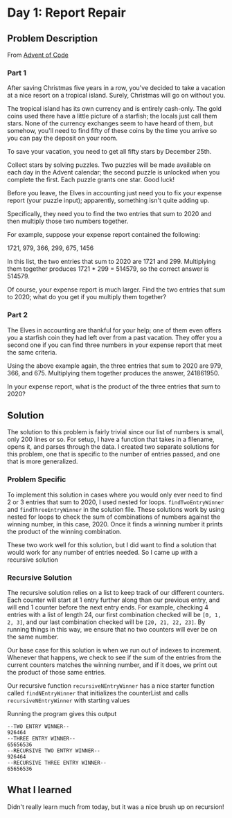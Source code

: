 # Day 1: Report Repair

## Problem Description

From [Advent of Code](https://adventofcode.com/)

### Part 1

After saving Christmas five years in a row, you've decided to take a vacation at a nice resort on a tropical island. Surely, Christmas will go on without you.

The tropical island has its own currency and is entirely cash-only. The gold coins used there have a little picture of a starfish; the locals just call them stars. None of the currency exchanges seem to have heard of them, but somehow, you'll need to find fifty of these coins by the time you arrive so you can pay the deposit on your room.

To save your vacation, you need to get all fifty stars by December 25th.

Collect stars by solving puzzles. Two puzzles will be made available on each day in the Advent calendar; the second puzzle is unlocked when you complete the first. Each puzzle grants one star. Good luck!

Before you leave, the Elves in accounting just need you to fix your expense report (your puzzle input); apparently, something isn't quite adding up.

Specifically, they need you to find the two entries that sum to 2020 and then multiply those two numbers together.

For example, suppose your expense report contained the following:

1721, 979, 366, 299, 675, 1456

In this list, the two entries that sum to 2020 are 1721 and 299. Multiplying them together produces 1721 \* 299 = 514579, so the correct answer is 514579.

Of course, your expense report is much larger. Find the two entries that sum to 2020; what do you get if you multiply them together?

### Part 2

The Elves in accounting are thankful for your help; one of them even offers you a starfish coin they had left over from a past vacation. They offer you a second one if you can find three numbers in your expense report that meet the same criteria.

Using the above example again, the three entries that sum to 2020 are 979, 366, and 675. Multiplying them together produces the answer, 241861950.

In your expense report, what is the product of the three entries that sum to 2020?

## Solution

The solution to this problem is fairly trivial since our list of numbers is small, only 200 lines or so.
For setup, I have a function that takes in a filename, opens it, and parses through the data.
I created two separate solutions for this problem, one that is specific to the number of entries passed, and one that is more generalized.

### Problem Specific

To implement this solution in cases where you would only ever need to find 2 or 3 entries that sum to 2020, I used nested for loops. `findTwoEntryWinner` and `findThreeEntryWinner` in the solution file. These solutions work by using nested for loops to check the sum of combinations of numbers against the winning number, in this case, 2020. Once it finds a winning number it prints the product of the winning combination.

These two work well for this solution, but I did want to find a solution that would work for any number of entries needed. So I came up with a recursive solution

### Recursive Solution

The recursive solution relies on a list to keep track of our different counters.
Each counter will start at 1 entry further along than our previous entry, and will end 1 counter before the next entry ends. For example, checking 4 entries with a list of length 24, our first combination checked will be `[0, 1, 2, 3]`, and our last combination checked will be `[20, 21, 22, 23]`. By running things in this way, we ensure that no two counters will ever be on the same number.

Our base case for this solution is when we run out of indexes to increment. Whenever that happens, we check to see if the sum of the entries from the current counters matches the winning number, and if it does, we print out the product of those same entries.

Our recursive function `recursiveNEntryWinner` has a nice starter function called `findNEntryWinner` that initializes the counterList and calls `recursiveNEntryWinner` with starting values

Running the program gives this output

```
--TWO ENTRY WINNER--
926464
--THREE ENTRY WINNER--
65656536
--RECURSIVE TWO ENTRY WINNER--
926464
--RECURSIVE THREE ENTRY WINNER--
65656536
```

## What I learned

Didn't really learn much from today, but it was a nice brush up on recursion!
